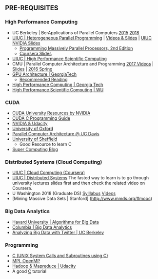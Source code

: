 ## PRE-REQUISITES 

### High Performance Computing 
- UC Berkeley | BerApplications of Parallel Computers [2015](https://people.eecs.berkeley.edu/~demmel/cs267_Spr15/) [2018](https://sites.google.com/lbl.gov/cs267-spr2018/)
- [UIUC | Hetorogeneous Parallel Programming](https://archive.org/details/academictorrents_8903d0871c652b96c7b29db738cea76902d65888/lectures/week1/Heterogeneous+Parallel+Programming+0.1+1.2+Introduction+to+Heterogeneous+Parallel+Computing.mp4) | [Videos & Slides](http://www.tsc.uc3m.es/~griosm/compartir/heterogeneous.html) | [UIUC NVIDIA Slides](http://www.cs.kent.edu/~jbaker/ParallelProg-Sp11/slides/)
    - [Programming Massively Parallel Processors, 2nd Edition](https://booksite.elsevier.com/9780124159921/ls.php)
    - [Coursera Slides](https://archive.org/details/academictorrents_de34574326abc4666c7ede41d0205a4a2129bf85)
- [UIUC | High Performance Scientific Computing](https://andreask.cs.illinois.edu/Teaching/HPCFall2012)
- CMU | Parallel Computer Architecture and Programming [2017 Videos](https://mediatech-stream.andrew.cmu.edu/Mediasite/Catalog/Full/d9502528c9724ad8b726f27a3a10c3a921) | [Slides](http://15418.courses.cs.cmu.edu/spring2017/lectures) | [2016 Spring](https://scs.hosted.panopto.com/Panopto/Pages/Sessions/List.aspx#folderID=%22f62c2297-de88-4e63-aff2-06641fa25e98%22&sortColumn=1&sortAscending=true)
- [GPU Architecture | GeorgiaTech](http://ece8823-sy.ece.gatech.edu/)
    - [Recommended Reading](https://pdfs.semanticscholar.org/91ea/c3d098a7ddced56265fb58e5bf2f7c3f5228.pdf)
- [High Performance Computing | Georgia Tech](https://www.udacity.com/course/high-performance-computing--ud281)
- [High Performance Scientific Computing | WU](https://cs.nyu.edu/courses/fall10/G22.2945-001/lectures.html)

### CUDA
- [CUDA University Resources by NVIDIA](https://developer.nvidia.com/educators/existing-courses)
- [CUDA C Programming Guide](https://docs.nvidia.com/cuda/cuda-c-programming-guide/index.html)
- [NVIDIA & Udacity](https://classroom.udacity.com/courses/cs344)
- [University of Oxford](http://people.maths.ox.ac.uk/gilesm/cuda/)
- [Parallel Computer Architecture @ UC Davis](http://www.ece.ucdavis.edu/~jowens/171/)
- [University of Sheffield](http://paulrichmond.shef.ac.uk/teaching/COM4521/)
    - Good Resource to learn C
- [Super Computing Blog](http://supercomputingblog.com/cuda-tutorials/)

### Distributed Systems (Cloud Computing)
- [UIUC | Cloud Computing (Coursera)](https://www.coursera.org/specializations/cloud-computing)
- [UIUC | Distributed Systems](https://courses.engr.illinois.edu/cs425/fa2017/lectures.html)
The fasted way to learn is to go through university lectures slides first and then check the related video on Coursera.
- U Washington 2018 (Graduate DS) [Sylllabus](https://courses.cs.washington.edu/courses/csep552/18wi/) [Videos](https://courses.cs.washington.edu/courses/csep552/18wi/video/)
- [Mining Massive Data Sets | Stanford] (http://www.mmds.org/#mooc)

### Big Data Analytics 
- [Havard University | Algorithms for Big Data](http://people.seas.harvard.edu/~minilek/cs229r/fall15/lec.html)
- [Columbia | Big Data Analytics](http://www.ee.columbia.edu/~cylin/course/bigdata/)
- [Analyzing Big Data with Twitter | UC Berkeley](https://www.youtube.com/playlist?list=PLE8C1256A28C1487F)

### Programming 
- [C (UNIX System Calls and Subroutines using C)](http://users.cs.cf.ac.uk/Dave.Marshall/C/CE.html)
- [MPI, OpenMP](http://compsci.hunter.cuny.edu/~sweiss/course_materials/csci493.65/csci493.65_spr14.php)
- [Hadoop & Mapreduce | Udacity](https://www.udacity.com/course/intro-to-hadoop-and-mapreduce--ud617)
- A good [C](https://www.cprogramming.com/tutorial/c-tutorial.html) tutorial 